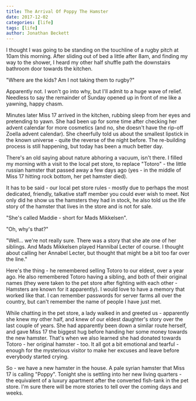 ```yaml
---
title: The Arrival Of Poppy The Hamster
date: 2017-12-02
categories: [life]
tags: [life]
author: Jonathan Beckett
---
```


I thought I was going to be standing on the touchline of a rugby pitch at 10am this morning. After sliding out of bed a little after 8am, and finding my way to the shower, I heard my other half shuffle path the downstairs bathroom door towards the kitchen.

"Where are the kids? Am I not taking them to rugby?"

Apparently not. I won't go into why, but I'll admit to a huge wave of relief. Needless to say the remainder of Sunday opened up in front of me like a yawning, happy chasm.

Minutes later Miss 17 arrived in the kitchen, rubbing sleep from her eyes and pretending to yawn. She had been up for some time after checking her advent calendar for more cosmetics (and no, she doesn't have the rip-off Zoella advent calendar). She cheerfully told us about the smallest lipstick in the known universe - quite the reverse of the night before. The re-building process is still happening, but today has been a much better day.

There's an old saying about nature abhoring a vacuum, isn't there. I filled my morning with a visit to the local pet store, to replace "Totoro" - the little russian hamster that passed away a few days ago (yes - in the middle of Miss 17 hitting rock bottom, her pet hamster died).

It has to be said - our local pet store rules - mostly due to perhaps the most dedicated, friendly, talkative staff member you could ever wish to meet. Not only did he show us the hamsters they had in stock, he also told us the life story of the hamster that lives in the store and is not for sale.

"She's called Maddie - short for Mads Mikkelsen".

"Oh, why's that?"

"Well... we're not really sure. There was a story that she ate one of her siblings. And Mads Mikkelsen played Hannibal Lecter of course. I thought about calling her Annabel Lecter, but thought that might be a bit too far over the line."

Here's the thing - he remembered selling Totoro to our eldest, over a year ago. He also remembered Totoro having a sibling, and both of their original names (they were taken to the pet store after fighting with each other - Hamsters are known for it apparently). I would love to have a memory that worked like that. I can remember passwords for server farms all over the country, but can't remember the name of people I have just met.

While chatting in the pet store, a lady walked in and greeted us - apparently she knew my other half, and knew of our eldest daughter's story over the last couple of years. She had apparently been down a similar route herself, and gave Miss 17 the biggest hug before handing her some money towards the new hamster. That's when we also learned she had donated towards Totoro - her original hamster - too. It all got a bit emotional and tearful - enough for the mysterious visitor to make her excuses and leave before everybody started crying.

So - we have a new hamster in the house. A pale syrian hamster that Miss 17 is calling "Poppy". Tonight she is settling into her new living quarters - the equivalent of a luxury apartment after the converted fish-tank in the pet store. I'm sure there will be more stories to tell over the coming days and weeks.
